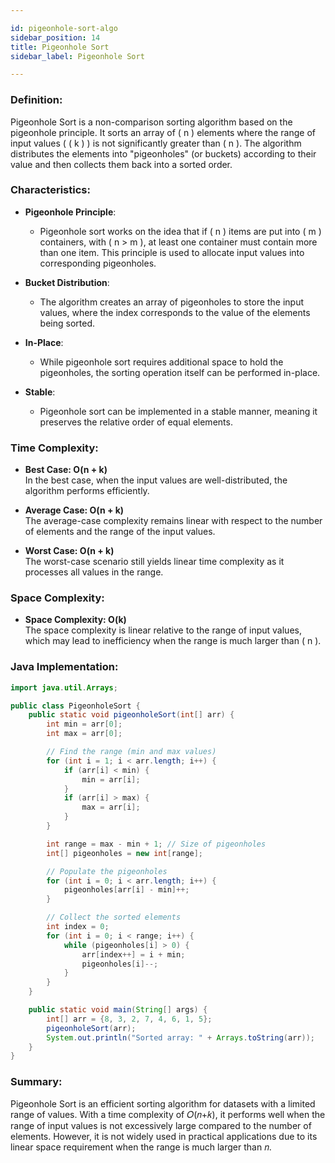 ```yaml
---

id: pigeonhole-sort-algo  
sidebar_position: 14  
title: Pigeonhole Sort  
sidebar_label: Pigeonhole Sort  

---
```


### Definition:

Pigeonhole Sort is a non-comparison sorting algorithm based on the pigeonhole principle. It sorts an array of \( n \) elements where the range of input values ( \( k \) ) is not significantly greater than \( n \). The algorithm distributes the elements into "pigeonholes" (or buckets) according to their value and then collects them back into a sorted order.

### Characteristics:

- **Pigeonhole Principle**:
  - Pigeonhole sort works on the idea that if \( n \) items are put into \( m \) containers, with \( n > m \), at least one container must contain more than one item. This principle is used to allocate input values into corresponding pigeonholes.

- **Bucket Distribution**:
  - The algorithm creates an array of pigeonholes to store the input values, where the index corresponds to the value of the elements being sorted.

- **In-Place**:
  - While pigeonhole sort requires additional space to hold the pigeonholes, the sorting operation itself can be performed in-place.

- **Stable**:
  - Pigeonhole sort can be implemented in a stable manner, meaning it preserves the relative order of equal elements.

### Time Complexity:

- **Best Case: O(n + k)**  
  In the best case, when the input values are well-distributed, the algorithm performs efficiently.

- **Average Case: O(n + k)**  
The average-case complexity remains linear with respect to the number of elements and the range of the input values.

- **Worst Case: O(n + k)**  
The worst-case scenario still yields linear time complexity as it processes all values in the range.

### Space Complexity:

- **Space Complexity: O(k)**  
The space complexity is linear relative to the range of input values, which may lead to inefficiency when the range is much larger than \( n \).

### Java Implementation:

```java
import java.util.Arrays;

public class PigeonholeSort {
    public static void pigeonholeSort(int[] arr) {
        int min = arr[0];
        int max = arr[0];

        // Find the range (min and max values)
        for (int i = 1; i < arr.length; i++) {
            if (arr[i] < min) {
                min = arr[i];
            }
            if (arr[i] > max) {
                max = arr[i];
            }
        }

        int range = max - min + 1; // Size of pigeonholes
        int[] pigeonholes = new int[range];

        // Populate the pigeonholes
        for (int i = 0; i < arr.length; i++) {
            pigeonholes[arr[i] - min]++;
        }

        // Collect the sorted elements
        int index = 0;
        for (int i = 0; i < range; i++) {
            while (pigeonholes[i] > 0) {
                arr[index++] = i + min;
                pigeonholes[i]--;
            }
        }
    }

    public static void main(String[] args) {
        int[] arr = {8, 3, 2, 7, 4, 6, 1, 5};
        pigeonholeSort(arr);
        System.out.println("Sorted array: " + Arrays.toString(arr));
    }
}
```

### Summary:
Pigeonhole Sort is an efficient sorting algorithm for datasets with a limited range of values. With a time complexity of 𝑂(𝑛+𝑘), it performs well when the range of input values is not excessively large compared to the number of elements. However, it is not widely used in practical applications due to its linear space requirement when the range is much larger than 𝑛.
